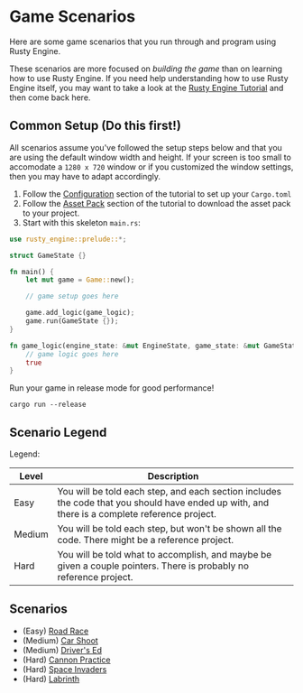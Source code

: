 # Game Scenarios

Here are some game scenarios that you run through and program using Rusty Engine.

These scenarios are more focused on _building the game_ than on learning how to use Rusty Engine. If you need help understanding how to use Rusty Engine itself, you may want to take a look at the [Rusty Engine Tutorial](https://cleancut.github.io/rusty_engine/) and then come back here.

## Common Setup (Do this first!)

All scenarios assume you've followed the setup steps below and that you are using the default window width and height. If your screen is too small to accomodate a `1280 x 720` window or if you customized the window settings, then you may have to adapt accordingly.

1. Follow the [Configuration](https://cleancut.github.io/rusty_engine/05-config.html) section of the tutorial to set up your `Cargo.toml`
1. Follow the [Asset Pack](https://cleancut.github.io/rusty_engine/10-assets.html) section of the tutorial to download the asset pack to your project.
1. Start with this skeleton `main.rs`:

```rust
use rusty_engine::prelude::*;

struct GameState {}

fn main() {
    let mut game = Game::new();

    // game setup goes here

    game.add_logic(game_logic);
    game.run(GameState {});
}

fn game_logic(engine_state: &mut EngineState, game_state: &mut GameState) -> bool {
    // game logic goes here
    true
}
```

Run your game in release mode for good performance!

```
cargo run --release
```

## Scenario Legend

Legend:

|Level|Description|
| --- | --- |
| Easy | You will be told each step, and each section includes the code that you should have ended up with, and there is a complete reference project. |
| Medium | You will be told each step, but won't be shown all the code. There might be a reference project. |
| Hard | You will be told what to accomplish, and maybe be given a couple pointers. There is probably no reference project. |

## Scenarios

- (Easy) [Road Race](https://github.com/CleanCut/rusty_engine/tree/main/scenarios/road_race.md)
- (Medium) [Car Shoot](https://github.com/CleanCut/rusty_engine/tree/main/scenarios/car_shoot.md)
- (Medium) [Driver's Ed](https://github.com/CleanCut/rusty_engine/tree/main/scenarios/extreme_drivers_ed.md)
- (Hard) [Cannon Practice](https://github.com/CleanCut/rusty_engine/tree/main/scenarios/cannon_practice.md)
- (Hard) [Space Invaders](https://github.com/CleanCut/rusty_engine/tree/main/scenarios/space_invaders.md)
- (Hard) [Labrinth](https://github.com/CleanCut/rusty_engine/tree/main/scenarios/labrinth.md)
